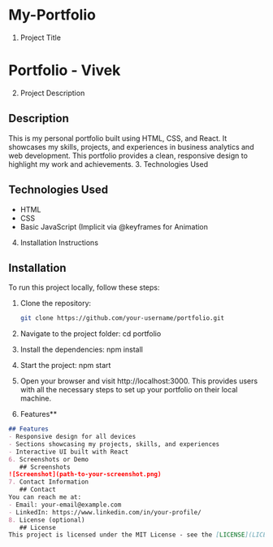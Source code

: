 # My-Portfolio
1. Project Title
# Portfolio - Vivek
2. Project Description
## Description
This is my personal portfolio built using HTML, CSS, and React. It showcases my skills, projects, and experiences in business analytics and web development. This portfolio provides a clean, responsive design to highlight my work and achievements.
3. Technologies Used
## Technologies Used
- HTML
- CSS
- Basic JavaScript (Implicit via @keyframes for Animation
4. Installation Instructions
## Installation

To run this project locally, follow these steps:

1. Clone the repository:
   ```bash
   git clone https://github.com/your-username/portfolio.git
2. Navigate to the project folder:
   cd portfolio
3. Install the dependencies:
   npm install
4. Start the project:
   npm start
5. Open your browser and visit http://localhost:3000.
   This provides users with all the necessary steps to set up your portfolio on their local machine.

5. Features**
```markdown
## Features
- Responsive design for all devices
- Sections showcasing my projects, skills, and experiences
- Interactive UI built with React
6. Screenshots or Demo
   ## Screenshots
![Screenshot](path-to-your-screenshot.png)
7. Contact Information
   ## Contact
You can reach me at:
- Email: your-email@example.com
- LinkedIn: https://www.linkedin.com/in/your-profile/
8. License (optional)
   ## License
This project is licensed under the MIT License - see the [LICENSE](LICENSE) file for details.




